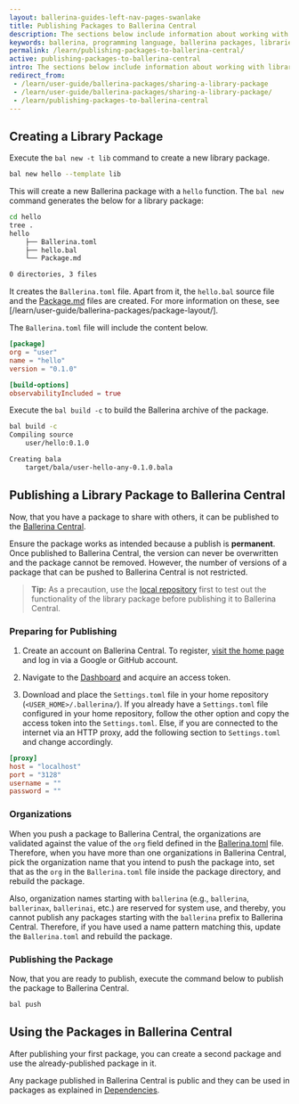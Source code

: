 ```yaml
---
layout: ballerina-guides-left-nav-pages-swanlake
title: Publishing Packages to Ballerina Central
description: The sections below include information about working with library packages.
keywords: ballerina, programming language, ballerina packages, libraries, publishing packages
permalink: /learn/publishing-packages-to-ballerina-central/
active: publishing-packages-to-ballerina-central
intro: The sections below include information about working with library packages.
redirect_from:
 - /learn/user-guide/ballerina-packages/sharing-a-library-package
 - /learn/user-guide/ballerina-packages/sharing-a-library-package/
 - /learn/publishing-packages-to-ballerina-central
---
```


## Creating a Library Package

Execute the `bal new -t lib` command to create a new library package.

```bash
bal new hello --template lib
```

This will create a new Ballerina package with a `hello` function. The `bal new` command generates the below for a library package:

```bash
cd hello
tree .
hello
    ├── Ballerina.toml 
    ├── hello.bal
    └── Package.md

0 directories, 3 files
```

It creates the `Ballerina.toml` file. Apart from it, the `hello.bal` source file and the [Package.md](/learn/user-guide/ballerina-packages/package-layout#packagemd) files are created. For more information on these, see [/learn/user-guide/ballerina-packages/package-layout/].

The `Ballerina.toml` file will include the content below.

```toml
[package]
org = "user"
name = "hello"
version = "0.1.0"

[build-options]
observabilityIncluded = true
```

Execute the `bal build -c` to build the Ballerina archive of the package.

```bash
bal build -c
Compiling source
	user/hello:0.1.0

Creating bala
	target/bala/user-hello-any-0.1.0.bala
```

## Publishing a Library Package to Ballerina Central

Now, that you have a package to share with others, it can be published to the [Ballerina Central](https://central.ballerina.io/). 

Ensure the package works as intended because a publish is **permanent**. Once published to Ballerina Central, the version can never be overwritten and the package cannot be removed. However, the number of versions of a package that can be pushed to Ballerina Central is not restricted.

>**Tip:** As a precaution, use the [local repository](/learn/user-guide/ballerina-packages/dependencies/#overriding-dependencies) first to test out the functionality of the library package before publishing it to Ballerina Central.


### Preparing for Publishing

1. Create an account on Ballerina Central. To register, [visit the home page](https://central.ballerina.io) and log in via a Google or GitHub account.

2. Navigate to the [Dashboard](https://central.ballerina.io/dashboard) and acquire an access token.

3. Download and place the `Settings.toml` file in your home repository (`<USER_HOME>/.ballerina/`). If you already have a `Settings.toml` file configured in your home repository, follow the other option and copy the access token into the `Settings.toml`. Else, if you are connected to the internet via an HTTP proxy, add the following section to `Settings.toml` and change accordingly.

```toml
[proxy]
host = "localhost"
port = "3128"
username = ""
password = ""
```

### Organizations

When you push a package to Ballerina Central, the organizations are validated against the value of the `org` field defined in the [Ballerina.toml](/learn/user-guide/ballerina-packages/package-layout#ballerinatoml) file. Therefore, when you have more than one organizations in Ballerina Central, pick the organization name that you intend to push the package into, set that as the `org` in the `Ballerina.toml` file inside the package directory, and rebuild the package.

Also, organization names starting with `ballerina` (e.g., `ballerina`, `ballerinax`, `ballerinai`, etc.) are reserved for system use, and thereby, you cannot publish any packages starting with the `ballerina` prefix to Ballerina Central. Therefore, if you have used a name pattern matching this, update the `Ballerina.toml` and rebuild the package.

### Publishing the Package

Now, that you are ready to publish, execute the command below to publish the package to Ballerina Central.

```bash
bal push
```

## Using the Packages in Ballerina Central

After publishing your first package, you can create a second package and use the already-published package in it.

Any package published in Ballerina Central is public and they can be used in packages as explained in [Dependencies](/learn/user-guide/ballerina-packages/dependencies).
